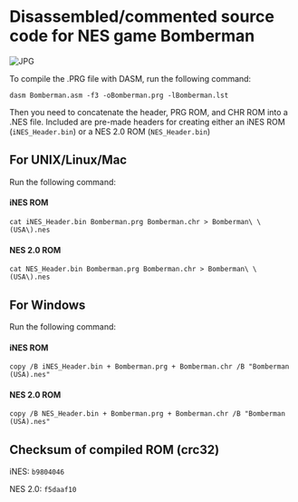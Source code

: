 # Disassembled/commented source code for NES game Bomberman

![JPG](/imgstore/whc4f9a3ebbbf486.jpg)

To compile the .PRG file with DASM, run the following command:

`dasm Bomberman.asm -f3 -oBomberman.prg -lBomberman.lst`

Then you need to concatenate the header, PRG ROM, and CHR ROM into a .NES file. Included are pre-made headers for creating either an iNES ROM (`iNES_Header.bin`) or a NES 2.0 ROM (`NES_Header.bin`)

## For UNIX/Linux/Mac

Run the following command:

#### iNES ROM

`cat iNES_Header.bin Bomberman.prg Bomberman.chr > Bomberman\ \(USA\).nes`

#### NES 2.0 ROM

`cat NES_Header.bin Bomberman.prg Bomberman.chr > Bomberman\ \(USA\).nes`

## For Windows

Run the following command:

#### iNES ROM

`copy /B iNES_Header.bin + Bomberman.prg + Bomberman.chr /B "Bomberman (USA).nes"`

#### NES 2.0 ROM

`copy /B NES_Header.bin + Bomberman.prg + Bomberman.chr /B "Bomberman (USA).nes"`

## Checksum of compiled ROM (crc32)

iNES: `b9804046`

NES 2.0: `f5daaf10`
